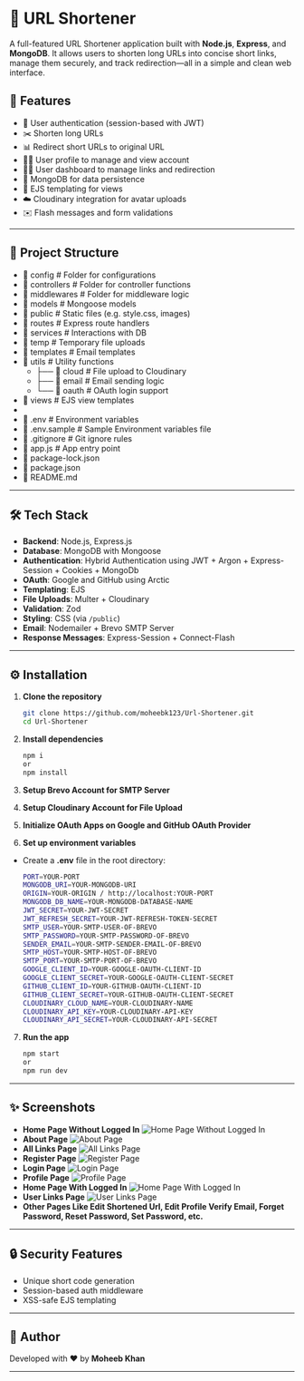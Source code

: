 # 🔗 URL Shortener

A full-featured URL Shortener application built with **Node.js**, **Express**, and **MongoDB**. It allows users to shorten long URLs into concise short links, manage them securely, and track redirection—all in a simple and clean web interface.

## 🚀 Features

- 🔐 User authentication (session-based with JWT)
- ✂️ Shorten long URLs
- 📊 Redirect short URLs to original URL
- 🧑‍💼 User profile to manage and view account
- 🧑‍💼 User dashboard to manage links and redirection
- 💾 MongoDB for data persistence
- 🧩 EJS templating for views
- ☁️ Cloudinary integration for avatar uploads
- ✉️ Flash messages and form validations

---

## 📁 Project Structure

- 📁 config           # Folder for configurations
- 📁 controllers      # Folder for controller functions
- 📁 middlewares      # Folder for middleware logic
- 📁 models           # Mongoose models
- 📁 public           # Static files (e.g. style.css, images)
- 📁 routes           # Express route handlers
- 📁 services         # Interactions with DB
- 📁 temp             # Temporary file uploads
- 📁 templates        # Email templates
- 📁 utils            # Utility functions
  - ├── 📁 cloud       # File upload to Cloudinary
  - ├── 📁 email       # Email sending logic
  - └── 📁 oauth       # OAuth login support
- 📁 views            # EJS view templates
-
- 📄 .env             # Environment variables
- 📄 .env.sample             # Sample Environment variables file
- 📄 .gitignore       # Git ignore rules
- 📄 app.js           # App entry point
- 📄 package-lock.json
- 📄 package.json
- 📄 README.md

---

## 🛠️ Tech Stack

- **Backend**: Node.js, Express.js
- **Database**: MongoDB with Mongoose
- **Authentication**: Hybrid Authentication using JWT + Argon + Express-Session + Cookies + MongoDb
- **OAuth**: Google and GitHub using Arctic
- **Templating**: EJS
- **File Uploads**: Multer + Cloudinary
- **Validation**: Zod
- **Styling**: CSS (via `/public`)
- **Email**: Nodemailer + Brevo SMTP Server
- **Response Messages**: Express-Session + Connect-Flash

---

## ⚙️ Installation

1. **Clone the repository**
   ```bash
   git clone https://github.com/moheebk123/Url-Shortener.git
   cd Url-Shortener
   ```

2. **Install dependencies**
   ```bash
   npm i
   or
   npm install
   ```


3. **Setup Brevo Account for SMTP Server**

4. **Setup Cloudinary Account for File Upload**

5. **Initialize OAuth Apps on Google and GitHub OAuth Provider**

6. **Set up environment variables**
- Create a **.env** file in the root directory:
   ```bash
   PORT=YOUR-PORT
  MONGODB_URI=YOUR-MONGODB-URI
  ORIGIN=YOUR-ORIGIN / http://localhost:YOUR-PORT
  MONGODB_DB_NAME=YOUR-MONGODB-DATABASE-NAME
  JWT_SECRET=YOUR-JWT-SECRET
  JWT_REFRESH_SECRET=YOUR-JWT-REFRESH-TOKEN-SECRET
  SMTP_USER=YOUR-SMTP-USER-OF-BREVO
  SMTP_PASSWORD=YOUR-SMTP-PASSWORD-OF-BREVO
  SENDER_EMAIL=YOUR-SMTP-SENDER-EMAIL-OF-BREVO
  SMTP_HOST=YOUR-SMTP-HOST-OF-BREVO
  SMTP_PORT=YOUR-SMTP-PORT-OF-BREVO
  GOOGLE_CLIENT_ID=YOUR-GOOGLE-OAUTH-CLIENT-ID
  GOOGLE_CLIENT_SECRET=YOUR-GOOGLE-OAUTH-CLIENT-SECRET
  GITHUB_CLIENT_ID=YOUR-GITHUB-OAUTH-CLIENT-ID
  GITHUB_CLIENT_SECRET=YOUR-GITHUB-OAUTH-CLIENT-SECRET
  CLOUDINARY_CLOUD_NAME=YOUR-CLOUDINARY-NAME
  CLOUDINARY_API_KEY=YOUR-CLOUDINARY-API-KEY
  CLOUDINARY_API_SECRET=YOUR-CLOUDINARY-API-SECRET
   ```

7. **Run the app**
   ```bash
   npm start
   or
   npm run dev
   ```

---

## ✨ Screenshots
- **Home Page Without Logged In**
![Home Page Without Logged In](./public/project-image-1.png)
- **About Page**
![About Page](./public/project-image-2.png)
- **All Links Page**
![All Links Page](./public/project-image-3.png)
- **Register Page**
![Register Page](./public/project-image-4.png)
- **Login Page**
![Login Page](./public/project-image-5.png)
- **Profile Page**
![Profile Page](./public/project-image-6.png)
- **Home Page With Logged In**
![Home Page With Logged In](./public/project-image-7.png)
- **User Links Page**
![User Links Page](./public/project-image-8.png)
- **Other Pages Like Edit Shortened Url, Edit Profile Verify Email, Forget Password, Reset Password, Set Password, etc.**

---

## 🔒 Security Features

- Unique short code generation
- Session-based auth middleware
- XSS-safe EJS templating

---

## 🧑 Author

Developed with ❤️ by **Moheeb Khan**

---